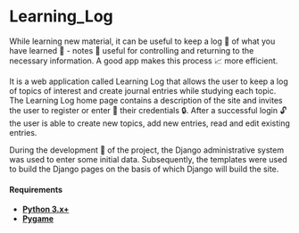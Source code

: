 # Learning_Log

While learning new material, it can be useful to keep a log 📓 of what you have learned 🤔 - notes 📝 useful for controlling and returning to the necessary information. A good app makes this process 📈 more efficient.

It is a web application called Learning Log that allows the user to keep a log of topics of interest and create journal entries while studying each topic.  The Learning Log home page contains a description of the site and invites the user to register or enter 🔑 their credentials 🔒. After a successful login 🔓 the user is able to create new topics, add new entries, read and edit existing entries.

During the development 🔧 of the project, the Django administrative system was used to enter some initial data. Subsequently, the templates were used to build the Django pages on the basis of which Django will build the site. 

#### Requirements
- **[Python 3.x+](https://www.python.org/)**
- **[Pygame](https://www.djangoproject.com/)**